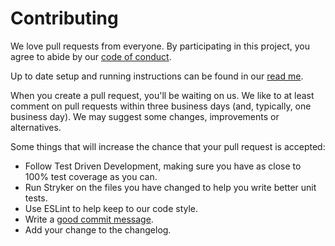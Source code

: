 # Contributing

We love pull requests from everyone. By participating in this project, you
agree to abide by our [code of conduct].

[code of conduct]: https://github.com/pikselpalette/sequoia-js-client-sdk/blob/master/CODE_OF_CONDUCT.md

Up to date setup and running instructions can be found in our [read me].

[read me]: https://github.com/pikselpalette/sequoia-js-client-sdk/blob/master/README.md

When you create a pull request, you'll be waiting on us. We like to at least
comment on pull requests within three business days (and, typically, one
business day). We may suggest some changes, improvements or alternatives.

Some things that will increase the chance that your pull request is accepted:

* Follow Test Driven Development, making sure you have as close to 100% test coverage as you can.
* Run Stryker on the files you have changed to help you write better unit tests.
* Use ESLint to help keep to our code style.
* Write a [good commit message][commit].
* Add your change to the changelog.

[commit]: http://tbaggery.com/2008/04/19/a-note-about-git-commit-messages.html
